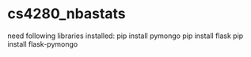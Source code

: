 # cs4280_nbastats

need following libraries installed:
pip install pymongo
pip install flask
pip install flask-pymongo